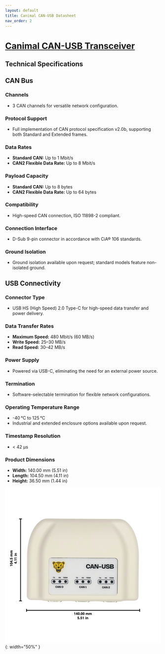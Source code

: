 ```yaml
---
layout: default
title: Canimal CAN-USB Datasheet
nav_order: 2
---
```

# [Canimal CAN-USB Transceiver](https://canimal.io/product/canimal-can-usb/)

## Technical Specifications

## CAN Bus

### Channels

- 3 CAN channels for versatile network configuration.

### Protocol Support

- Full implementation of CAN protocol specification v2.0b, supporting both Standard and Extended frames.

### Data Rates

- **Standard CAN:** Up to 1 Mbit/s
- **CAN2 Flexible Data Rate:** Up to 8 Mbit/s

### Payload Capacity

- **Standard CAN:** Up to 8 bytes
- **CAN2 Flexible Data Rate:** Up to 64 bytes

### Compatibility

- High-speed CAN connection, ISO 11898-2 compliant.

### Connection Interface

- D-Sub 9-pin connector in accordance with CiA® 106 standards.

### Ground Isolation

- Ground isolation available upon request; standard models feature non-isolated ground.

## USB Connectivity

### Connector Type

- USB HS (High Speed) 2.0 Type-C for high-speed data transfer and power delivery.

### Data Transfer Rates

- **Maximum Speed:** 480 Mbit/s (60 MB/s)
- **Write Speed:** 25–30 MB/s
- **Read Speed:** 30–42 MB/s

### Power Supply

- Powered via USB-C, eliminating the need for an external power source.

### Termination

- Software-selectable termination for flexible network configurations.

### Operating Temperature Range

- -40 °C to 125 °C
- Industrial and extended enclosure options available upon request.

### Timestamp Resolution

- < 42 μs

###  Product Dimensions

- **Width:** 140.00 mm (5.51 in)
- **Length:** 104.50 mm (4.11 in)
- **Height:** 36.50 mm (1.44 in)

![Canimal CAN-USB Transceiver](../../assets/img/can-usb/can-usb-dimensions-wbg.png){: width="50%" }
